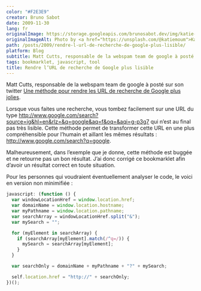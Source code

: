 ```yaml
---
color: "#F2E3E9"
creator: Bruno Sabot
date: 2009-11-30
lang: fr
originalImage: https://storage.googleapis.com/brunosabot.dev/img/katie-moum-3FVeCbX6OrY-unsplash.jpeg
originalImageAlt: Photo by <a href="https://unsplash.com/@katiemoum">Katie Moum</a> on <a href="https://unsplash.com">Unsplash</a>.
path: /posts/2009/rendre-l-url-de-recherche-de-google-plus-lisible/
platform: Blog
subtitle: Matt Cutts, responsable de la webspam team de google à posté sur son twitter Une méthode pour rendre les URL de recherche de Google plus jolies.
tags: bookmarklet, javascript, tool
title: Rendre l’URL de recherche de Google plus lisible
---
```


Matt Cutts, responsable de la webspam team de google à posté sur son twitter [Une méthode pour rendre les URL de recherche de Google plus jolies](http://twitter.com/mattcutts/status/6188628631).

Lorsque vous faites une recherche, vous tombez facilement sur une URL du type http://www.google.com/search?source=ig&hl=en&rlz=&q=google&aq=f&oq=&aqi=g-p3g7 qui n’est au final pas très lisible. Cette méthode permet de transformer cette URL en une plus compréhensible pour l’humain et aillant les mêmes résultats : http://www.google.com/search?q=google.

Malheureusement, dans l’exemple que je donne, cette méthode est buggée et ne retourne pas un bon résultat. J’ai donc corrigé ce bookmarklet afin d’avoir un résultat correct en toute situation.

Pour les personnes qui voudraient éventuellement analyser le code, le voici en version non minimifiée :

```javascript
javascript: (function () {
  var windowLocationHref = window.location.href;
  var domainName = window.location.hostname;
  var myPathname = window.location.pathname;
  var searchArray = windowLocationHref.split("&");
  var mySearch = "";

  for (myElement in searchArray) {
    if (searchArray[myElement].match(/^q=/)) {
      mySearch = searchArray[myElement];
    }
  }

  var searchOnly = domainName + myPathname + "?" + mySearch;

  self.location.href = "http://" + searchOnly;
})();
```
